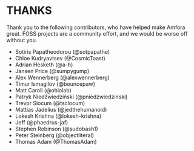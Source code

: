 # THANKS

Thank you to the following contributors, who have helped make Amfora great. FOSS projects are a community effort, and we would be worse off without you.

* Sotiris Papatheodorou (@sotpapathe)
* Chloe Kudryavtsev (@CosmicToast)
* Adrian Hesketh (@a-h)
* Jansen Price (@sumpygump)
* Alex Wennerberg (@alexwennerberg)
* Timur Ismagilov (@bouncepaw)
* Matt Caroll (@ohiolab)
* Patryk Niedźwiedziński (@pniedzwiedzinski)
* Trevor Slocum (@tsclocum)
* Mattias Jadelius (@jedthehumanoid)
* Lokesh Krishna (@lokesh-krishna)
* Jeff (@phaedrus-jaf)
* Stephen Robinson (@sudobash1)
* Peter Steinberg (@objectliteral)
* Thomas Adam (@ThomasAdam)
